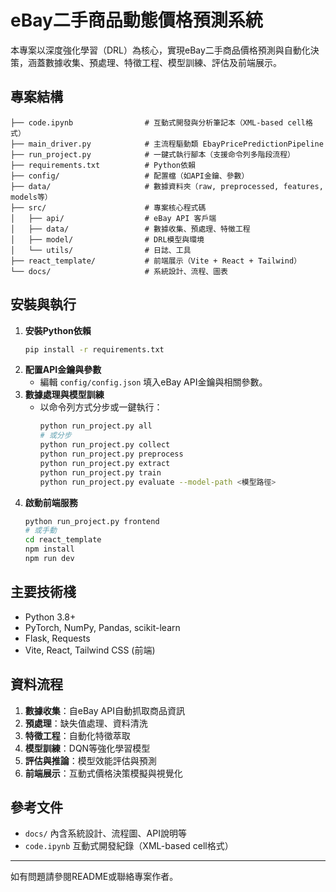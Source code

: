 # eBay二手商品動態價格預測系統

本專案以深度強化學習（DRL）為核心，實現eBay二手商品價格預測與自動化決策，涵蓋數據收集、預處理、特徵工程、模型訓練、評估及前端展示。

## 專案結構

```
├── code.ipynb                # 互動式開發與分析筆記本（XML-based cell格式）
├── main_driver.py            # 主流程驅動類 EbayPricePredictionPipeline
├── run_project.py            # 一鍵式執行腳本（支援命令列多階段流程）
├── requirements.txt          # Python依賴
├── config/                   # 配置檔（如API金鑰、參數）
├── data/                     # 數據資料夾（raw, preprocessed, features, models等）
├── src/                      # 專案核心程式碼
│   ├── api/                  # eBay API 客戶端
│   ├── data/                 # 數據收集、預處理、特徵工程
│   ├── model/                # DRL模型與環境
│   └── utils/                # 日誌、工具
├── react_template/           # 前端展示（Vite + React + Tailwind）
└── docs/                     # 系統設計、流程、圖表
```

## 安裝與執行

1. **安裝Python依賴**
   ```bash
   pip install -r requirements.txt
   ```
2. **配置API金鑰與參數**
   - 編輯 `config/config.json` 填入eBay API金鑰與相關參數。
3. **數據處理與模型訓練**
   - 以命令列方式分步或一鍵執行：
     ```bash
     python run_project.py all
     # 或分步
     python run_project.py collect
     python run_project.py preprocess
     python run_project.py extract
     python run_project.py train
     python run_project.py evaluate --model-path <模型路徑>
     ```
4. **啟動前端服務**
   ```bash
   python run_project.py frontend
   # 或手動
   cd react_template
   npm install
   npm run dev
   ```

## 主要技術棧
- Python 3.8+
- PyTorch, NumPy, Pandas, scikit-learn
- Flask, Requests
- Vite, React, Tailwind CSS (前端)

## 資料流程
1. **數據收集**：自eBay API自動抓取商品資訊
2. **預處理**：缺失值處理、資料清洗
3. **特徵工程**：自動化特徵萃取
4. **模型訓練**：DQN等強化學習模型
5. **評估與推論**：模型效能評估與預測
6. **前端展示**：互動式價格決策模擬與視覺化

## 參考文件
- `docs/` 內含系統設計、流程圖、API說明等
- `code.ipynb` 互動式開發紀錄（XML-based cell格式）

---
如有問題請參閱README或聯絡專案作者。
